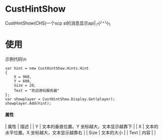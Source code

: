 # CustHintShow
CustHintShow(CHS)一个scp sl的消息显示api|╭(╯^╰)╮
# 使用
示例代码\n
```Csharp
var hint = new CustHintShow.Hints.Hint
{
    X = 960,
    Y = 600,
    Size = 20,
    Text = "欢迎游玩服务器"
};
var showplayer = CustHintShow.Display.Get(player);
showplayer.Add(hint);
```
#### 属性
| 属性 | 描述 |
| Y | 文本的垂直位置。Y 坐标越大，文本显示越靠下 |
| X | 文本的水平位置。X 坐标越大，文本显示越靠右 |
| Size | 文本的大小 |
| Text | 内容 |
 |
